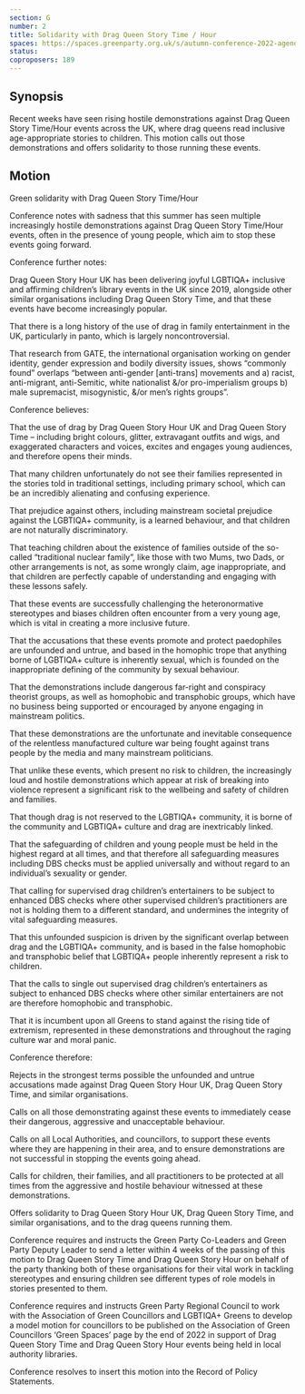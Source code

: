 ```yaml
---
section: G
number: 2
title: Solidarity with Drag Queen Story Time / Hour
spaces: https://spaces.greenparty.org.uk/s/autumn-conference-2022-agenda-forum/?contentId=98042
status: 
coproposers: 189
---
```

## Synopsis
Recent weeks have seen rising hostile demonstrations against Drag Queen Story Time/Hour events across the UK, where drag queens read inclusive age-appropriate stories to children. This motion calls out those demonstrations and offers solidarity to those running these events.

## Motion
Green solidarity with Drag Queen Story Time/Hour

Conference notes with sadness that this summer has seen multiple increasingly hostile demonstrations against Drag Queen Story Time/Hour events, often in the presence of young people, which aim to stop these events going forward.

Conference further notes:

Drag Queen Story Hour UK has been delivering joyful LGBTIQA+ inclusive and affirming children’s library events in the UK since 2019, alongside other similar organisations including Drag Queen Story Time, and that these events have become increasingly popular.

That there is a long history of the use of drag in family entertainment in the UK, particularly in panto, which is largely noncontroversial.

That research from GATE, the international organisation working on gender identity, gender expression and bodily diversity issues, shows “commonly found” overlaps “between anti-gender [anti-trans] movements and a) racist, anti-migrant, anti-Semitic, white nationalist &/or pro-imperialism groups b) male supremacist, misogynistic, &/or men’s rights groups”.

Conference believes:

That the use of drag by Drag Queen Story Hour UK and Drag Queen Story Time – including bright colours, glitter, extravagant outfits and wigs, and exaggerated characters and voices, excites and engages young audiences, and therefore opens their minds.

That many children unfortunately do not see their families represented in the stories told in traditional settings, including primary school, which can be an incredibly alienating and confusing experience.

That prejudice against others, including mainstream societal prejudice against the LGBTIQA+ community, is a learned behaviour, and that children are not naturally discriminatory.

That teaching children about the existence of families outside of the so-called “traditional nuclear family”, like those with two Mums, two Dads, or other arrangements is not, as some wrongly claim, age inappropriate, and that children are perfectly capable of understanding and engaging with these lessons safely.

That these events are successfully challenging the heteronormative stereotypes and biases children often encounter from a very young age, which is vital in creating a more inclusive future.

That the accusations that these events promote and protect paedophiles are unfounded and untrue, and based in the homophic trope that anything borne of LGBTIQA+ culture is inherently sexual, which is founded on the inappropriate defining of the community by sexual behaviour.

That the demonstrations include dangerous far-right and conspiracy theorist groups, as well as homophobic and transphobic groups, which have no business being supported or encouraged by anyone engaging in mainstream politics.

That these demonstrations are the unfortunate and inevitable consequence of the relentless manufactured culture war being fought against trans people by the media and many mainstream politicians.

That unlike these events, which present no risk to children, the increasingly loud and hostile demonstrations which appear at risk of breaking into violence represent a significant risk to the wellbeing and safety of children and families.

That though drag is not reserved to the LGBTIQA+ community, it is borne of the community and LGBTIQA+ culture and drag are inextricably linked.

That the safeguarding of children and young people must be held in the highest regard at all times, and that therefore all safeguarding measures including DBS checks must be applied universally and without regard to an individual’s sexuality or gender.

That calling for supervised drag children’s entertainers to be subject to enhanced DBS checks where other supervised children’s practitioners are not is holding them to a different standard, and undermines the integrity of vital safeguarding measures.

That this unfounded suspicion is driven by the significant overlap between drag and the LGBTIQA+ community, and is based in the false homophobic and transphobic belief that LGBTIQA+ people inherently represent a risk to children.

That the calls to single out supervised drag children’s entertainers as subject to enhanced DBS checks where other similar entertainers are not are therefore homophobic and transphobic.

That it is incumbent upon all Greens to stand against the rising tide of extremism, represented in these demonstrations and throughout the raging culture war and moral panic.

Conference therefore:

Rejects in the strongest terms possible the unfounded and untrue accusations made against Drag Queen Story Hour UK, Drag Queen Story Time, and similar organisations.

Calls on all those demonstrating against these events to immediately cease their dangerous, aggressive and unacceptable behaviour.

Calls on all Local Authorities, and councillors, to support these events where they are happening in their area, and to ensure demonstrations are not successful in stopping the events going ahead.

Calls for children, their families, and all practitioners to be protected at all times from the aggressive and hostile behaviour witnessed at these demonstrations.

Offers solidarity to Drag Queen Story Hour UK, Drag Queen Story Time, and similar organisations, and to the drag queens running them.

Conference requires and instructs the Green Party Co-Leaders and Green Party Deputy Leader to send a letter within 4 weeks of the passing of this motion to Drag Queen Story Time and Drag Queen Story Hour on behalf of the party thanking both of these organisations for their vital work in tackling stereotypes and ensuring children see different types of role models in stories presented to them.

Conference requires and instructs Green Party Regional Council to work with the Association of Green Councillors and LGBTIQA+ Greens to develop a model motion for councillors to be published on the Association of Green Councillors ‘Green Spaces’ page by the end of 2022 in support of Drag Queen Story Time and Drag Queen Story Hour events being held in local authority libraries.

Conference resolves to insert this motion into the Record of Policy Statements.

